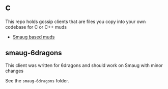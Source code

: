 # c

This repo holds gossip clients that are files you copy into your own codebase for C or C++ muds

- [Smaug based muds](https://github.com/oestrich/gossip-clients/tree/master/c/smaug-6dragons)

## smaug-6dragons

This client was written for 6dragons and should work on Smaug with minor changes

See the `smaug-6dragons` folder.
